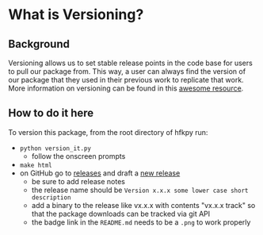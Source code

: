 # What is Versioning?

## Background
Versioning allows us to set stable release points in the code base for users to pull our package from. This way, a user can always find the version of our package that they used in their previous work to replicate that work. More information on versioning can be found in this [awesome resource](https://py-pkgs.org/07-releasing-versioning).

## How to do it here
To version this package, from the root directory of hfkpy run:
- `python version_it.py`
  - follow the onscreen prompts
- `make html`
- on GitHub go to [releases](https://github.com/Henrik-Kowalkowski/hfkpy/releases) and draft a [new release](https://github.com/Henrik-Kowalkowski/hfkpy/releases/new)
  - be sure to add release notes
  - the release name should be `Version x.x.x some lower case short description`
  - add a binary to the release like vx.x.x with contents "vx.x.x track" so that the package downloads can be tracked via git API
  - the badge link in the `README.md` needs to be a `.png` to work properly